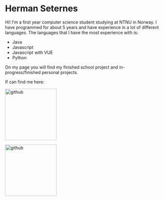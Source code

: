 # Herman Seternes

Hi! I'm a first year computer science student studying at NTNU in Norway. I have programmed for about 5 years and have experience in a lot of different languages. The languages that I have the most experience with is:

* Java
* Javascript
* Javascript with VUE
* Python

On my page you will find my finished school project and in-progress/finished personal projects. 

If can find me here:

<a href="https://github.com/hermahs"><img src="/hermahs/hermahs/raw/main/imgs/GitHub_Logo.png" alt="github" style="width: 12em;"></a>

<a href="https://www.linkedin.com/in/herman-seternes-902985146/"><img src="/hermahs/hermahs/raw/main/imgs/LI-Logo.png" alt="github" style="width: 12em;"></a>